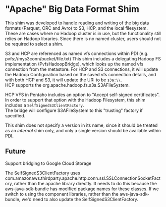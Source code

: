 # "Apache" Big Data Format Shim

This shim was developed to handle 
reading and writing of the big data formats (Parquet, ORC and Avro)
to S3, HCP, and the local filesystem.  These are cases where no Hadoop cluster
is in use, but the functionality still relies on Hadoop libraries.
Since there is no named cluster, users should not be required to select a shim. 

S3 and HCP are referenced as named vfs connections within PDI
(e.g. pvfs://mys3conn/bucket/file.txt)
This shim includes a delegating Hadoop FS implementation (PvfsHadoopBridge),
which looks up the named vfs connection from
the metastore.  For HCP and S3 connections, it will update
the Hadoop Configuration based on the saved vfs connection details,
and with both HCP and S3, it will update the URI to be `s3a:\\`.  
HCP supports the org.apache.hadoop.fs.s3a.S3AFileSystem.

HCP VFS in Pentaho includes an option to "Accept self-signed certificates".
In order to support that option with the Hadoop Filesystem,
this shim includes a `SelfSignedS3ClientFactory`.  
The bridge will configure S3AFileSystem to this "trusting" factory if specified. 

This shim does not specify a version in its name, since it should be treated as
an *internal* shim only, and only a single version should be available within PDI.


## Future
Support bridging to Google Cloud Storage

The SelfSignedS3ClientFactory uses com.amazonaws.thirdparty.apache.http.conn.ssl.SSLConnectionSocketFactory,
rather than the apache library directly.  It needs to do this because the aws-java-sdk-bundle
has modified package names for these classes.  If we switch to using the
component libraries, rather than the aws-java-sdk-bundle, we'd need to also
update the SelfSignedS3ClientFactory.

